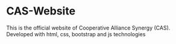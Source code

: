 # CAS-Website
This is the official website of Cooperative Alliance Synergy (CAS). Developed with html, css, bootstrap and js technologies
